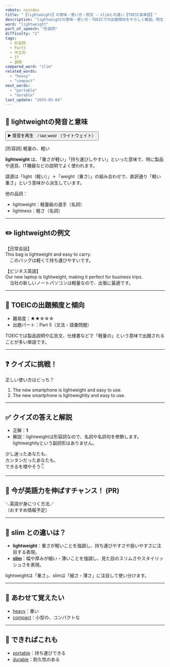 ```yaml
---
robots: noindex
title: "【lightweight】の意味・使い方・例文 ― slimとの違い【TOEIC英単語】"
description: "lightweightの意味・使い方・TOEICでの出題傾向をやさしく解説。例文・クイズ付きでslimとの違いもわかりやすく学べます。"
word: "lightweight"
part_of_speech: "形容詞"
difficulty: "2"
tags:
  - 形容詞
  - Part5
  - 中立的
  - IT
  - 説明
compared_word: "slim"
related_words:
  - "heavy"
  - "compact"
next_words:
  - "portable"
  - "durable"
last_update: "2025-05-04"
---
```


## 🔰 lightweightの発音と意味

<button class="play-audio" onclick="playTTS('lightweight')">
  <span class="play-audio-main">
    ▶️ 発音を再生　/ˈlaɪtˌweɪt/
  </span>
  <span class="play-audio-sub">
    （ライトウェイト）
  </span>
</button>

[形容詞] 軽量の、軽い

**lightweight** は、「重さが軽い」「持ち運びしやすい」といった意味で、特に製品や道具、IT機器などの説明でよく使われます。

語源は「light（軽い）」＋「weight（重さ）」の組み合わせで、直訳通り「軽い重さ」という意味から派生しています。

他の品詞：  
- lightweight：軽量級の選手（名詞）
- lightness：軽さ（名詞）

---

## ✏️ lightweightの例文

【日常会話】  
This bag is lightweight and easy to carry.  
　このバッグは軽くて持ち運びやすいです。

【ビジネス英語】  
Our new laptop is lightweight, making it perfect for business trips.  
　当社の新しいノートパソコンは軽量なので、出張に最適です。

---

## 🎯 TOEICの出題頻度と傾向

- 難易度：★★☆☆☆
- 出題パート：Part 5（文法・語彙問題）

TOEICでは製品説明や広告文、仕様書などで「軽量の」という意味で出題されることが多い単語です。

---

## ❓ クイズに挑戦！

正しい使い方はどっち？

1. The new smartphone is lightweight and easy to use.  
2. The new smartphone is lightweightly and easy to use.

---

## ✅ クイズの答えと解説

- 正解：**1**
- 解説：lightweightは形容詞なので、名詞や名詞句を修飾します。lightweightlyという副詞形はありません。

少し迷ったあなたも、  
カンタンだったあなたも、  
できるを増やそう👇️

---

## 🚀 今が英語力を伸ばすチャンス！ (PR)

<div class="info-center">
＼英語が身につく方法／<br>  
（おすすめ情報予定）
</div>

---

## 🤔  slim との違いは？

- **lightweight**：重さが軽いことを強調し、持ち運びやすさや扱いやすさに注目する表現。
- **[slim](/word/slim/)**：幅や厚みが細い・薄いことを強調し、見た目のスリムさやスタイリッシュさを表現。

lightweightは「重さ」、slimは「細さ・薄さ」に注目して使い分けます。

---

## 🧩 あわせて覚えたい

- [heavy](/word/heavy/)：重い
- [compact](/word/compact/)：小型の、コンパクトな

---

## 📖 できればこれも

- [portable](/word/portable/)：持ち運びできる
- [durable](/word/durable/)：耐久性のある

<!-- cvid: aid24_bid00 -->
